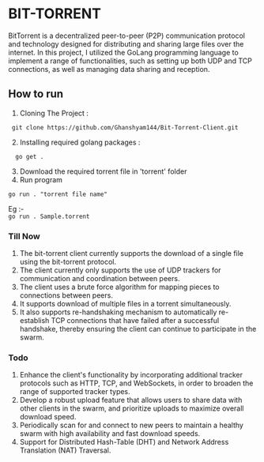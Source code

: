 # BIT-TORRENT
BitTorrent is a decentralized peer-to-peer (P2P) communication protocol and technology designed for distributing and sharing large files over the internet. In this project, I utilized the GoLang programming language to implement a range of functionalities, such as setting up both UDP and TCP connections, as well as managing data sharing and reception.

## How to run

1. Cloning The Project :
  ```
   git clone https://github.com/Ghanshyam144/Bit-Torrent-Client.git
  ```
2. Installing required golang packages : 
  ```
    go get .
  ```
3. Download the required torrent file in 'torrent' folder
4. Run program
  ```
 go run . "torrent file name"
 ```
   Eg :-  
    ``` go run . Sample.torrent ```

### Till Now
1. The bit-torrent client currently supports the download of a single file using the bit-torrent protocol.
2. The client currently only supports the use of UDP trackers for communication and coordination between peers.
3. The client uses a brute force algorithm for mapping pieces to connections between peers.
4. It supports download of multiple files in  a torrent simultaneously.
5. It also supports re-handshaking mechanism to automatically re-establish TCP connections that have failed after a successful handshake, thereby ensuring the client can continue to participate    in the swarm.
   
### Todo
 1. Enhance the client's functionality by incorporating additional tracker protocols such as HTTP, TCP, and WebSockets, in order to broaden the range of supported tracker types.
 2. Develop a robust upload feature that allows users to share data with other clients in the swarm, and prioritize uploads to maximize overall download speed.
 3. Periodically scan for and connect to new peers to maintain a healthy swarm with high availability and fast download speeds.
 4. Support for Distributed Hash-Table (DHT) and Network Address Translation (NAT) Traversal.
    
   


  
